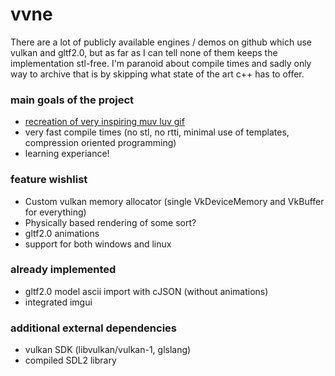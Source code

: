 # vvne
There are a lot of publicly available engines / demos on github which use vulkan and gltf2.0, but as far as I can tell none of them keeps the implementation stl-free. I'm paranoid about compile times and sadly only way to archive that is by skipping what state of the art c++ has to offer.
### main goals of the project
- [recreation of very inspiring muv luv gif](https://thumbs.gfycat.com/HelplessRealAlbacoretuna-size_restricted.gif)
- very fast compile times (no stl, no rtti, minimal use of templates, compression oriented programming)
- learning experiance!
### feature wishlist
- Custom vulkan memory allocator (single VkDeviceMemory and VkBuffer for everything)
- Physically based rendering of some sort?
- gltf2.0 animations
- support for both windows and linux
### already implemented
- gltf2.0 model ascii import with cJSON (without animations)
- integrated imgui
### additional external dependencies
- vulkan SDK (libvulkan/vulkan-1, glslang)
- compiled SDL2 library
